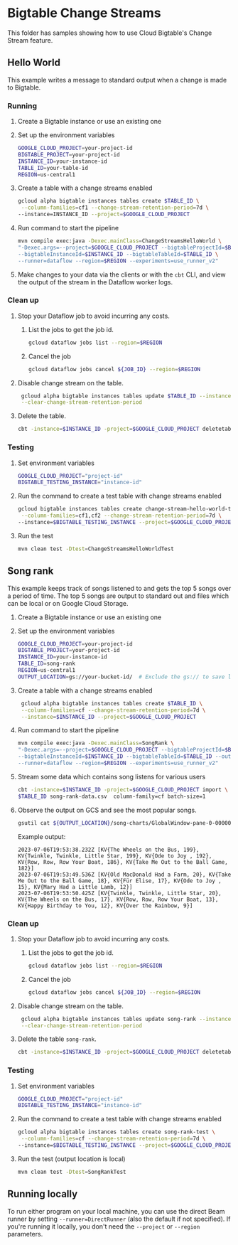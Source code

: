 # Bigtable Change Streams

This folder has samples showing how to use Cloud Bigtable's Change Stream
feature.

## Hello World

This example writes a message to standard output when a change is made to
Bigtable.

### Running

1. Create a Bigtable instance or use an existing one

1. Set up the environment variables

    ```sh
    GOOGLE_CLOUD_PROJECT=your-project-id
    BIGTABLE_PROJECT=your-project-id
    INSTANCE_ID=your-instance-id
    TABLE_ID=your-table-id
    REGION=us-central1
    ```

1. Create a table with a change streams enabled

   ```sh
   gcloud alpha bigtable instances tables create $TABLE_ID \
    --column-families=cf1 --change-stream-retention-period=7d \
   --instance=INSTANCE_ID --project=$GOOGLE_CLOUD_PROJECT 
   ```

1. Run command to start the pipeline

    ```sh
    mvn compile exec:java -Dexec.mainClass=ChangeStreamsHelloWorld \
    "-Dexec.args=--project=$GOOGLE_CLOUD_PROJECT --bigtableProjectId=$BIGTABLE_PROJECT \
    --bigtableInstanceId=$INSTANCE_ID --bigtableTableId=$TABLE_ID \
    --runner=dataflow --region=$REGION --experiments=use_runner_v2"
    ```

1. Make changes to your data via the clients or with the `cbt` CLI, and view the
   output of the stream in the Dataflow worker logs.
### Clean up

1. Stop your Dataflow job to avoid incurring any costs.

   1. List the jobs to get the job id.

      ```sh
      gcloud dataflow jobs list --region=$REGION
      ```

   1. Cancel the job

        ```sh
        gcloud dataflow jobs cancel ${JOB_ID} --region=$REGION
        ```

1. Disable change stream on the table.

   ```sh
    gcloud alpha bigtable instances tables update $TABLE_ID --instance=$INSTANCE_ID \
    --clear-change-stream-retention-period
   ```

1. Delete the table.

    ```sh
    cbt -instance=$INSTANCE_ID -project=$GOOGLE_CLOUD_PROJECT deletetable $TABLE_ID
    ```

### Testing

1. Set environment variables

   ```sh
   GOOGLE_CLOUD_PROJECT="project-id"
   BIGTABLE_TESTING_INSTANCE="instance-id"
   ```

1. Run the command to create a test table with change streams enabled

   ```sh
   gcloud bigtable instances tables create change-stream-hello-world-test \
    --column-families=cf1,cf2 --change-stream-retention-period=7d \
   --instance=$BIGTABLE_TESTING_INSTANCE --project=$GOOGLE_CLOUD_PROJECT
   ```

1. Run the test

   ```sh
   mvn clean test -Dtest=ChangeStreamsHelloWorldTest
   ```

## Song rank

This example keeps track of songs listened to and gets the top 5 songs over a
period of time.
The top 5 songs are output to standard out and files which can be local or on
Google Cloud Storage.

1. Create a Bigtable instance or use an existing one

1. Set up the environment variables

    ```sh
    GOOGLE_CLOUD_PROJECT=your-project-id
    BIGTABLE_PROJECT=your-project-id
    INSTANCE_ID=your-instance-id
    TABLE_ID=song-rank
    REGION=us-central1
    OUTPUT_LOCATION=gs://your-bucket-id/  # Exclude the gs:// to save locally 
    ```

1. Create a table with a change streams enabled

   ```sh
    gcloud alpha bigtable instances tables create $TABLE_ID \
    --column-families=cf --change-stream-retention-period=7d \
    --instance=$INSTANCE_ID --project=$GOOGLE_CLOUD_PROJECT 

1. Run command to start the pipeline

    ```sh
    mvn compile exec:java -Dexec.mainClass=SongRank \
    "-Dexec.args=--project=$GOOGLE_CLOUD_PROJECT --bigtableProjectId=$BIGTABLE_PROJECT \
    --bigtableInstanceId=$INSTANCE_ID --bigtableTableId=$TABLE_ID --outputLocation=$OUTPUT_LOCATION \
    --runner=dataflow --region=$REGION --experiments=use_runner_v2"
    ```

1. Stream some data which contains song listens for various users

   ```sh
   cbt -instance=$INSTANCE_ID -project=$GOOGLE_CLOUD_PROJECT import \
   $TABLE_ID song-rank-data.csv  column-family=cf batch-size=1
   ```

1. Observe the output on GCS and see the most popular songs.

    ```sh
    gsutil cat ${OUTPUT_LOCATION}/song-charts/GlobalWindow-pane-0-00000-of-00001.txt 
    ```

   Example output:
    ```
    2023-07-06T19:53:38.232Z [KV{The Wheels on the Bus, 199}, KV{Twinkle, Twinkle, Little Star, 199}, KV{Ode to Joy , 192}, KV{Row, Row, Row Your Boat, 186}, KV{Take Me Out to the Ball Game, 182}]
    2023-07-06T19:53:49.536Z [KV{Old MacDonald Had a Farm, 20}, KV{Take Me Out to the Ball Game, 18}, KV{Für Elise, 17}, KV{Ode to Joy , 15}, KV{Mary Had a Little Lamb, 12}]
    2023-07-06T19:53:50.425Z [KV{Twinkle, Twinkle, Little Star, 20}, KV{The Wheels on the Bus, 17}, KV{Row, Row, Row Your Boat, 13}, KV{Happy Birthday to You, 12}, KV{Over the Rainbow, 9}]
    ```
### Clean up

1. Stop your Dataflow job to avoid incurring any costs.

    1. List the jobs to get the job id.

       ```sh
       gcloud dataflow jobs list --region=$REGION
       ```

    1. Cancel the job
       
         ```sh
         gcloud dataflow jobs cancel ${JOB_ID} --region=$REGION
         ```

1. Disable change stream on the table.
   
   ```sh
    gcloud alpha bigtable instances tables update song-rank --instance=$INSTANCE_ID \
    --clear-change-stream-retention-period
   ```

1. Delete the table `song-rank`.

    ```sh
    cbt -instance=$INSTANCE_ID -project=$GOOGLE_CLOUD_PROJECT deletetable song-rank
    ```


### Testing

1. Set environment variables

   ```sh
   GOOGLE_CLOUD_PROJECT="project-id"
   BIGTABLE_TESTING_INSTANCE="instance-id"
   ```

1. Run the command to create a test table with change streams enabled

   ```sh
   gcloud alpha bigtable instances tables create song-rank-test \
    --column-families=cf --change-stream-retention-period=7d \
   --instance=$BIGTABLE_TESTING_INSTANCE --project=$GOOGLE_CLOUD_PROJECT

1. Run the test (output location is local)

   ```sh
   mvn clean test -Dtest=SongRankTest
   ```

## Running locally

To run either program on your local machine, you can use the direct Beam runner
by
setting `--runner=DirectRunner` (also the default if not specified). If you're running it locally, you don't need the
`--project` or `--region` parameters.
